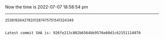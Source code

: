 Now the time is 2022-07-07 18:58:54 pm

---

<small>253819264278201287475751541324349</small>

```txt

Latest commit SHA is: 926fe213c802b6564bb9576e60d1c62151114970
```

